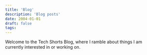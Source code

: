 ```yaml
---
title: 'Blog'
description: 'Blog posts'
date: 2004-01-01
draft: false
tags: 
---
```

Welcome to the Tech Shorts Blog, where I ramble about things I am currently interested in or working on.
